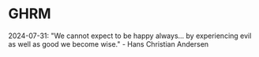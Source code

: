# GHRM

2024-07-31: "We cannot expect to be happy always... by experiencing evil as well as good we become wise." - Hans Christian Andersen